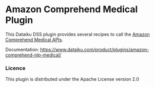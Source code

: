 # Amazon Comprehend Medical Plugin

This Dataiku DSS plugin provides several recipes to call the [Amazon Comprehend Medical APIs](https://aws.amazon.com/comprehend/medical/).

Documentation: https://www.dataiku.com/product/plugins/amazon-comprehend-nlp-medical/

### Licence
This plugin is distributed under the Apache License version 2.0

